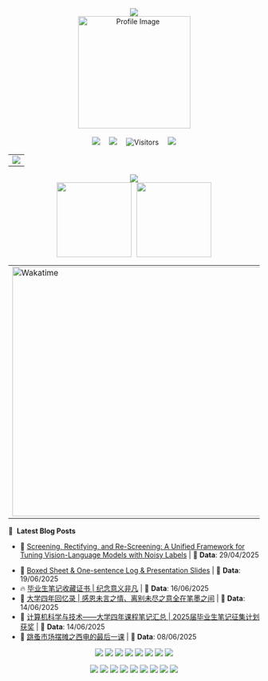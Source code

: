 <div align="center">

  <!-- dynamic typing effect 动态打字效果 -->
  <div>
    <a href="https://lzhms.github.io/">
      <img src="https://readme-typing-svg.demolab.com?font=Fira+Code&pause=1000&width=635&lines=print(%22AI%20%2B%20Python%20%3D%20%F0%9F%9A%80%22)%3B%0A;%E2%9C%A8%20Code%20with%20joy%2C%20shine%20with%20purpose!&center=true&size=27" />
    </a>
  </div>

  <picture>
    <source media="(prefers-color-scheme: light)" srcset="https://lzhms.oss-cn-hangzhou.aliyuncs.com/images/blog/profile/github_Profile.webp" />
    <img src="https://lzhms.oss-cn-hangzhou.aliyuncs.com/images/blog/profile/github_Profile.webp" alt="Profile Image" height="225px" />
  </picture>

  <!-- for beauty 留个空行好看点 -->
  <div>&nbsp;</div>

  <!-- profile logo 个人资料徽标 -->
  <div>
    <a href="https://lzhms.github.io/"><img src="https://img.shields.io/badge/Website-Blog-8c36db" /></a>&emsp;
    <a href="https://blog.csdn.net/weixin_63554791"><img src="https://img.shields.io/badge/CSDN-博客-FF5500" /></a>&emsp;
    <!-- visitor -->
    <img src="https://komarev.com/ghpvc/?username=LZHMS&label=Views&style=flat" alt="Visitors" />&emsp;
    <!-- wakatime -->    
    <a href="https://wakatime.com/@ZHao"><img src="https://wakatime.com/badge/user/484c6ee4-0054-466f-bcb8-aa38fc11c42c.svg" /></a>

  </div>
</div>

<div align="center">
<!-- GitHub Activity Graph GitHub 活动图 -->
<table>
  <tr>
    <td>
      <picture>
        <source media="(prefers-color-scheme: dark)" srcset="https://github-readme-activity-graph.vercel.app/graph?username=LZHMS&theme=xcode&bg_color=FF000000&hide_border=true" />
        <source media="(prefers-color-scheme: light)" srcset="https://github-readme-activity-graph.vercel.app/graph?username=LZHMS&theme=xcode&bg_color=FF000000&color=000000&hide_border=true" />
        <img src="https://github-readme-activity-graph.vercel.app/graph?username=LZHMS&theme=xcode&bg_color=FF000000&hide_border=true" />
      </picture>
  </tr>
</table>
</div>

<div align="center" >
<!-- GitHub 奖杯🏆 -->
<div><img src="https://github-profile-trophy.vercel.app/?username=LZHMS&theme=gruvbox&row=1&column=7&no-frame=true&no-bg=true" /><br/></div>

<!-- GitHub 数据统计 -->
<!-- GitHub + CSDN 数据统计 -->
<div align="center" style="display: flex; justify-content: center; gap: 10px; flex-wrap: wrap;">
  <img height="150px" src="https://github-readme-stats-git-masterrstaa-rickstaa.vercel.app/api?username=LZHMS&hide_title=true&hide_border=true&show_icons=true&include_all_commits=true&text_color=000&icon_color=000&bg_color=0,ea6161,ffc64d,fffc4d,52fa5a&theme=graywhite" />
  
  <img height="150px" src="https://github-readme-stats-git-masterrstaa-rickstaa.vercel.app/api/top-langs/?username=LZHMS&hide_title=true&hide_border=true&layout=compact&langs_count=6&text_color=000&icon_color=fff&bg_color=0,52fa5a,4dfcff,c64dff&theme=graywhite" />
</div>

<!-- Wakatime Graph-->
<table>
  <tr>
    <td><img src="https://wakatime.com/share/@ZHao/26b44755-e7be-4053-912c-92200766136b.svg" width="500" alt="Wakatime"/></td>
    <td><img src="https://wakatime.com/share/@ZHao/1f4c9c9b-3a99-49f3-9e26-4fc2d9a1ec17.svg" width="500" alt="Wakatime"/></td>
  </tr>
</table>

</div>



📕 &nbsp;**Latest Blog Posts**
 - 🚀 <a href='https://lzhms.github.io/projects/SRRS/'>Screening, Rectifying, and Re-Screening: A Unified Framework for Tuning Vision-Language Models with Noisy Labels</a> | 📅 **Data**: 29/04/2025
<!-- BLOG-POST-LIST:START -->
 - 💫 <a href='https://lzhms.github.io/projects/SummaryTemplate/'>Boxed Sheet &amp; One-sentence Log &amp; Presentation Slides</a> | 📅 **Data**: 19/06/2025
 - 🔥 <a href='https://lzhms.github.io/awards/CourseNotesAward/'>毕业生笔记收藏证书 | 纪念意义非凡</a> | 📅 **Data**: 16/06/2025
 - 🌮 <a href='https://lzhms.github.io/essay/MyCollegeMemoirs/'>大学四年回忆录 | 感恩未言之情、离别未尽之意全在笔墨之间</a> | 📅 **Data**: 14/06/2025
 - 🌮 <a href='https://lzhms.github.io/collaboration/CoursesSummary/'>计算机科学与技术——大学四年课程笔记汇总 | 2025届毕业生笔记征集计划获奖</a> | 📅 **Data**: 14/06/2025
 - 🚀 <a href='https://lzhms.github.io/essay/CollegeExperience/'>跳蚤市场摆摊之西电的最后一课</a> | 📅 **Data**: 08/06/2025<!-- BLOG-POST-LIST:END -->

<div align="center">

  <!-- skill badge 技能徽章 -->
  <p>
    <img src="https://img.shields.io/badge/Python-3776AB?logo=python&logoColor=fff&style=flat" />
    <img src="https://img.shields.io/badge/C-A8B9CC?logo=c&logoColor=fff&style=flat" />
    <img src="https://img.shields.io/badge/C%2B%2B-00599C?logo=cplusplus&logoColor=fff&style=flat" />
    <img src="https://img.shields.io/badge/MATLAB-0076A8?logo=matlab&logoColor=fff&style=flat" />
    <img src="https://img.shields.io/badge/Assembly-666666?logo=assemblyscript&logoColor=fff&style=flat" />
    <img src="https://img.shields.io/badge/Markdown-000000?logo=markdown&logoColor=fff&style=flat" />
    <img src="https://img.shields.io/badge/VHDL-4B0082?logo=vhdl&logoColor=fff&style=flat" />
    <img src="https://img.shields.io/badge/MySQL-4479A1?logo=mysql&logoColor=fff&style=flat" />
  </p>

  <p>
  <img src="https://img.shields.io/badge/Linux-FCC624?logo=linux&logoColor=000&style=flat" />
  <img src="https://img.shields.io/badge/Windows-0078D6?logo=windows&logoColor=fff&style=flat" />
  <img src="https://img.shields.io/badge/Visual%20Studio%20Code-007ACC?logo=visualstudiocode&logoColor=fff&style=flat" />
  <img src="https://img.shields.io/badge/Visual%20Studio-5C2D91?logo=visualstudio&logoColor=fff&style=flat" />
  <img src="https://img.shields.io/badge/GitHub-181717?logo=github&logoColor=fff&style=flat" />
  <img src="https://img.shields.io/badge/Git-F05032?logo=git&logoColor=fff&style=flat" />
  <img src="https://img.shields.io/badge/Zotero-CC1100?logo=zotero&logoColor=fff&style=flat" />
  <img src="https://img.shields.io/badge/TeX%20Live-008080?logo=tex&logoColor=fff&style=flat" />
  <img src="https://img.shields.io/badge/Power%20BI-F2C811?logo=powerbi&logoColor=000&style=flat" />
  </p>

</div>

